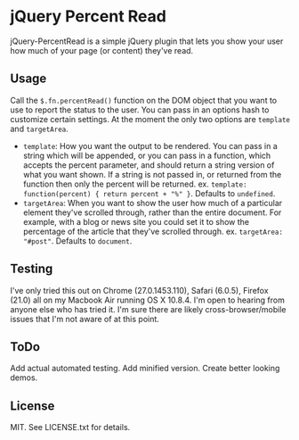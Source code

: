 # jQuery Percent Read #

jQuery-PercentRead is a simple jQuery plugin that lets you show your user how much of your page (or content) they've read.

## Usage ##
Call the `$.fn.percentRead()` function on the DOM object that you want to use to report the status to the user.
You can pass in an options hash to customize certain settings. At the moment the only two options are `template` and `targetArea`.
* `template`: How you want the output to be rendered. You can pass in a string which will be appended, or you can pass in a function, which accepts the percent parameter, and should return a string version of what you want shown. If a string is not passed in, or returned from the function then only the percent will be returned. ex. `template: function(percent) { return percent + "%" }`. Defaults to `undefined`.
* `targetArea`: When you want to show the user how much of a particular element they've scrolled through, rather than the entire document. For example, with a blog or news site you could set it to show the percentage of the article that they've scrolled through. ex. `targetArea: "#post"`. Defaults to `document`.

## Testing ##
I've only tried this out on Chrome (27.0.1453.110), Safari (6.0.5), Firefox (21.0) all on my Macbook Air running OS X 10.8.4. I'm open to hearing from anyone else who has tried it. I'm sure there are likely cross-browser/mobile issues that I'm not aware of at this point.

## ToDo ##
Add actual automated testing. Add minified version. Create better looking demos.

## License ##
MIT. See LICENSE.txt for details.